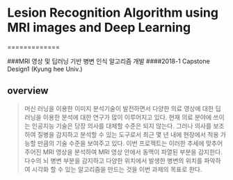 
# Lesion Recognition Algorithm using MRI images and Deep Learning
=============

###MRI 영상 및 딥러닝 기반 병변 인식 알고리즘 개발
####2018-1 Capstone Design1 (Kyung hee Univ.)

## overview
 > 머신 러닝을 이용한 이미지 분석기술이 발전하면서 다양한 의료 영상에 대한 딥러닝을 이용한 분석에 대한 연구가 많이 이루어지고 있다.
 현재 의료 분야에 쓰이는 인공지능 기술은 당장 의사를 대체할 수준은 되지 않는다.
 그러나 의사를 보조하여 질병을 감지하고 분석할 수 있는 도구로서 최근 몇 년 내에 현장에서 적용 가능할 만큼의 기술 수준을 보여주고 있다.
 이번 프로젝트는 이러한 추세에 맞추어 주어진 MRI 영상을 분석하여 MRI 영상 안에서 동맥이 파열된 부분을 감지한다.
 다수의 뇌 병변 부분을 감지하고 다양한 위치에서 발생한 병변의 위치를 파악하여 시각화 할 수 있는 알고리즘을 만드는 것을 이번 과제의 목표로 한다.